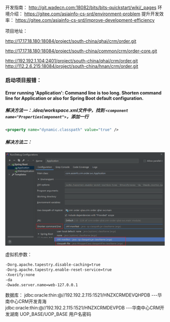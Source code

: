 开发指南：
http://git.wadecn.com:18082/bits/bits-quickstart/wiki/_pages
环境介绍：
https://gitee.com/asiainfo-cs-srd/environment-problem
提升开发效率：
https://gitee.com/asiainfo-cs-srd/improve-development-efficiency



项目地址：

http://17.17.18.180:18084/project/south-china/qhai/crm/order.git

http://17.17.18.180:18084/project/south-china/common/crm/order-core.git

http://192.192.1.104:2401/project/south-china/qhai/crm/order.git
http://112.2.6.215:18084/project/south-china/hnan/crm/order.git

### 启动项目报错：

#### Error running 'Application': Command line is too long. Shorten command line for Application or also for Spring Boot default configuration.

##### 解决方法一：.idea/workspace.xml文件中，找到 `<component name="PropertiesComponent">`，添加一行

```xml
<property name="dynamic.classpath" value="true" />
```

##### 解决方法二：

![image-20200807121700035](../../images/image-20200807121700035.png)

虚拟机参数：

```
-Dorg.apache.tapestry.disable-caching=true
-Dorg.apache.tapestry.enable-reset-service=true
-Xverify:none
-da
-Dwade.server.name=web-127.0.0.1
```

数据库：
jdbc:oracle:thin:@//192.192.2.115:1521/HNZXCRMDEVQHPDB   ---华南中心CRM开发青海	
jdbc:oracle:thin:@//192.192.2.115:1521/HNZXCRMDEVPDB        ---华南中心CRM开发湖南
UOP_BASE/UOP_BASE      用户名密码



